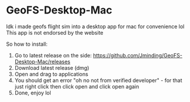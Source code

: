 # GeoFS-Desktop-Mac
Idk i made geofs flight sim into a desktop app for mac for convenience lol<br>
This app is not endorsed by the website

So how to install:
1. Go to latest release on the side: https://github.com/Jminding/GeoFS-Desktop-Mac/releases
2. Download latest release (dmg)
3. Open and drag to applications
4. You should get an error "oh no not from verified developer" - for that just right click then click open and click open again
5. Done, enjoy lol
